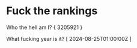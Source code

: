 # Fuck the rankings

Who the hell am I?
{ 3205921 }

What fucking year is it?
[ 2024-08-25T01:00:00Z ]
